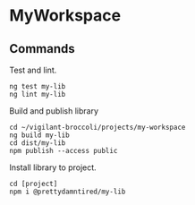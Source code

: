 # MyWorkspace

## Commands

Test and lint.

```
ng test my-lib
ng lint my-lib
```

Build and publish library

```
cd ~/vigilant-broccoli/projects/my-workspace
ng build my-lib
cd dist/my-lib
npm publish --access public
```

Install library to project.

```
cd [project]
npm i @prettydamntired/my-lib
```
